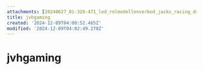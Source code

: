 ```yaml
---
attachments: [20240627_01-320-471_lod_rolmodellenverbod_jacks_racing_day_openbare_versie.pdf]
title: jvhgaming
created: '2024-12-09T04:00:52.465Z'
modified: '2024-12-09T04:02:49.278Z'
---
```


# jvhgaming

